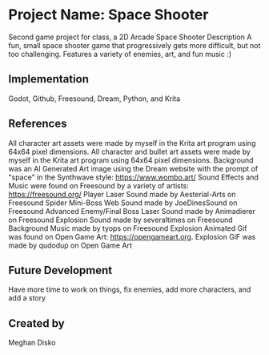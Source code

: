 # Project Name: Space Shooter
Second game project for class, a 2D Arcade Space Shooter
Description
A fun, small space shooter game that progressively gets more difficult, but not too challenging. Features a variety of enemies, art, and fun music :)
## Implementation
Godot, Github, Freesound, Dream, Python, and Krita

## References
All character art assets were made by myself in the Krita art program using 64x64 pixel dimensions.
All character and bullet art assets were made by myself in the Krita art program using 64x64 pixel dimensions.
Background was an AI Generated Art image using the Dream website with the prompt of "space" in the Synthwave style: https://www.wombo.art/
Sound Effects and Music were found on Freesound by a variety of artists: https://freesound.org/ 
Player Laser Sound made by Aesterial-Arts on Freesound
Spider Mini-Boss Web Sound made by JoeDinesSound on Freesound
Advanced Enemy/Final Boss Laser Sound made by Animadierer on Freesound
Explosion Sound made by severaltimes on Freesound
Background Music made by tyops on Freesound
Explosion Animated Gif was found on Open Game Art: https://opengameart.org.
Explosion GiF was made by qudodup on Open Game Art

## Future Development
Have more time to work on things, fix enemies, add more characters, and add a story
## Created by
Meghan Disko
